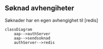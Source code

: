 ## Søknad avhengiheter
Søknader har en egen avhengighet til [redis]
```mermaid
classDiagram
    aap-->authServer
    aap-->sendsoknad
    authServer-->redis
```
